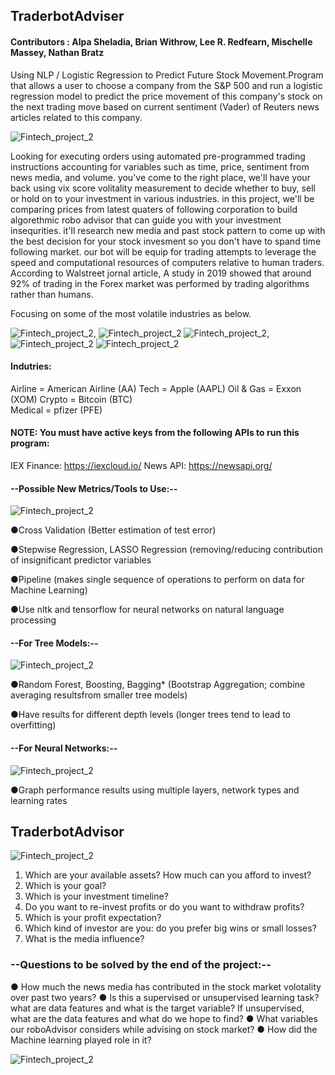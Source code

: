 ## **TraderbotAdviser**

#### Contributors : Alpa Sheladia, Brian Withrow, Lee R. Redfearn, Mischelle Massey, Nathan Bratz
                                           


Using NLP / Logistic Regression to Predict Future Stock Movement.Program that allows a user to choose a company from the S&P 500 and run a logistic regression model to predict the price movement of this company's stock on the next trading move based on current sentiment (Vader) of Reuters news articles related to this company.


![Fintech_project_2](Images/Robo-Advisors.png)

Looking for executing orders using automated pre-programmed trading instructions accounting for variables such as time, price, sentiment from news media, and volume. you've come to the right place, we'll have your back using vix score volitality measurement to decide whether to buy, sell or hold on to your investment in various industries. in this project, we'll be comparing prices from latest quaters of following corporation to build algorethmic robo advisor that can guide you with your investment insequrities. it'll research new media and past stock pattern to come up with the best decision for your stock invesment so you don't have to spand time following market. our bot will be equip for trading attempts to leverage the speed and computational resources of computers relative to human traders. According to Walstreet jornal article, A study in 2019 showed that around 92% of trading in the Forex market was performed by trading algorithms rather than humans.

Focusing on some of the most volatile industries as below. 

![Fintech_project_2](Images/amairlines-2.png), ![Fintech_project_2](Images/Apple.png)
![Fintech_project_2](Images/xom.png), ![Fintech_project_2](Images/BTC.png) 
![Fintech_project_2](Images/pfe.png)


#### **Indutries:**

Airline = American Airline (AA)
Tech = Apple (AAPL)
Oil & Gas = Exxon (XOM)
Crypto = Bitcoin (BTC)  
Medical = pfizer (PFE)

#### NOTE: You must have active keys from the following APIs to run this program:

  IEX Finance: https://iexcloud.io/
  News API: https://newsapi.org/


#### --Possible New Metrics/Tools to Use:--

![Fintech_project_2](Images/Stock_Market_Numbers_Concept.png)

●Cross Validation (Better estimation of test error)

●Stepwise Regression, LASSO Regression (removing/reducing contribution of insignificant predictor variables

●Pipeline (makes single sequence of operations to perform on data for Machine Learning)

●Use nltk and tensorflow for neural networks on natural language processing

#### --For Tree Models:--

![Fintech_project_2](Images/HolidaytreeReturns.png)

●Random Forest, Boosting, ​Bagging* (Bootstrap Aggregation; combine averaging resultsfrom smaller tree models)

●Have results for different depth levels (longer trees tend to lead to overfitting)

#### --For Neural Networks:--

![Fintech_project_2](Images/sa-cummalative-returns.png)

●Graph performance results using multiple layers, ​network types​ and ​learning rates



## **TraderbotAdvisor** 
![Fintech_project_2](Images/FAB-robo-072916-adobe.png)
 
1) Which are your available assets? How much can you afford to invest?
2) Which is your goal?
3) Which is your investment timeline?
4) Do you want to re-invest profits or do you want to withdraw profits?
5) Which is your profit expectation?
6) Which kind of investor are you: do you prefer big wins or small losses?
7) What is the media influence?


### --Questions to be solved by the end of the project:--

● How much the news media has contributed in the stock market volotality over past two years?
● Is this a supervised or unsupervised learning task? what are data features and what is the target variable? If unsupervised, what are the data features and what do we hope to find?
● What variables our roboAdvisor considers while advising on stock market?
● How did the Machine learning played role in it?

![Fintech_project_2](Images/Stock_Cyborg-Dabbing.png)

